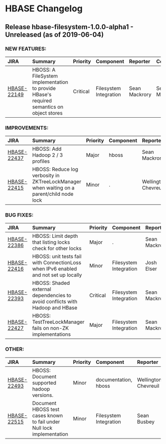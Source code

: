 
<!---
# Licensed to the Apache Software Foundation (ASF) under one
# or more contributor license agreements.  See the NOTICE file
# distributed with this work for additional information
# regarding copyright ownership.  The ASF licenses this file
# to you under the Apache License, Version 2.0 (the
# "License"); you may not use this file except in compliance
# with the License.  You may obtain a copy of the License at
#
#     http://www.apache.org/licenses/LICENSE-2.0
#
# Unless required by applicable law or agreed to in writing, software
# distributed under the License is distributed on an "AS IS" BASIS,
# WITHOUT WARRANTIES OR CONDITIONS OF ANY KIND, either express or implied.
# See the License for the specific language governing permissions and
# limitations under the License.
-->
# HBASE Changelog

## Release hbase-filesystem-1.0.0-alpha1 - Unreleased (as of 2019-06-04)



### NEW FEATURES:

| JIRA | Summary | Priority | Component | Reporter | Contributor |
|:---- |:---- | :--- |:---- |:---- |:---- |
| [HBASE-22149](https://issues.apache.org/jira/browse/HBASE-22149) | HBOSS: A FileSystem implementation to provide HBase's required semantics on object stores |  Critical | Filesystem Integration | Sean Mackrory | Sean Mackrory |


### IMPROVEMENTS:

| JIRA | Summary | Priority | Component | Reporter | Contributor |
|:---- |:---- | :--- |:---- |:---- |:---- |
| [HBASE-22437](https://issues.apache.org/jira/browse/HBASE-22437) | HBOSS: Add Hadoop 2 / 3 profiles |  Major | hboss | Sean Mackrory | Sean Mackrory |
| [HBASE-22415](https://issues.apache.org/jira/browse/HBASE-22415) | HBOSS: Reduce log verbosity in ZKTreeLockManager when waiting on a parent/child node lock |  Minor | . | Wellington Chevreuil | Wellington Chevreuil |


### BUG FIXES:

| JIRA | Summary | Priority | Component | Reporter | Contributor |
|:---- |:---- | :--- |:---- |:---- |:---- |
| [HBASE-22386](https://issues.apache.org/jira/browse/HBASE-22386) | HBOSS: Limit depth that listing locks check for other locks |  Major | . | Sean Mackrory | Sean Mackrory |
| [HBASE-22416](https://issues.apache.org/jira/browse/HBASE-22416) | HBOSS: unit tests fail with ConnectionLoss when IPv6 enabled and not set up locally |  Minor | Filesystem Integration | Josh Elser | Josh Elser |
| [HBASE-22393](https://issues.apache.org/jira/browse/HBASE-22393) | HBOSS: Shaded external dependencies to avoid conflicts with Hadoop and HBase |  Critical | Filesystem Integration | Sean Mackrory | Sean Mackrory |
| [HBASE-22427](https://issues.apache.org/jira/browse/HBASE-22427) | HBOSS: TestTreeLockManager fails on non-ZK implementations |  Major | Filesystem Integration | Sean Mackrory | Sean Mackrory |


### OTHER:

| JIRA | Summary | Priority | Component | Reporter | Contributor |
|:---- |:---- | :--- |:---- |:---- |:---- |
| [HBASE-22493](https://issues.apache.org/jira/browse/HBASE-22493) | HBOSS: Document supported hadoop versions. |  Minor | documentation, hboss | Wellington Chevreuil | Wellington Chevreuil |
| [HBASE-22515](https://issues.apache.org/jira/browse/HBASE-22515) | Document HBOSS test cases known to fail under Null lock implementation |  Minor | Filesystem Integration | Sean Busbey | Wellington Chevreuil |


